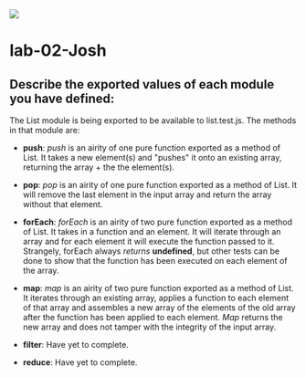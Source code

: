 <img src="https://travis-ci.com/jozue06/02-tools-and-context.svg?branch=lab-02-josh">

# lab-02-Josh


## Describe the exported values of each module you have defined:

The List module is being exported to be available to list.test.js. The methods in that module are:

* **push**:
_push_ is an airity of one pure function exported as a method of List. It takes a new element(s) and "pushes" it onto an existing array, returning the array + the the element(s).

* **pop**:
_pop_ is an airity of one pure function exported as a method of List. It will remove the last element in the input array and return the array without that element.

* **forEach**:
_forEach_ is an airity of two pure function exported as a method of List. It takes in a function and an element. It will iterate through an array and for each element it will execute the function passed to it. Strangely, forEach always _returns_ **undefined**, but other tests can be done to show that the function has been executed on each element of the array.

* **map**:
_map_ is an airity of two pure function exported as a method of List. It iterates through an existing array, applies a function
to each element of that array and assembles a new array of the elements of the old array after the function has been applied to each element. _Map_ returns the new array and does not tamper with the integrity of the input array.

* **filter**:
Have yet to complete.

* **reduce**:
Have yet to complete.
